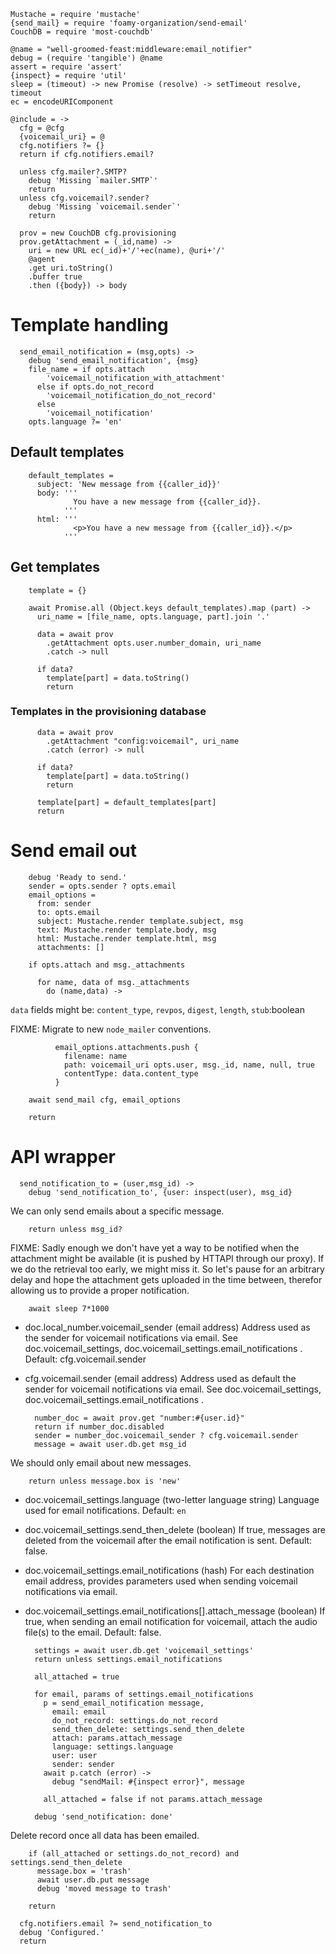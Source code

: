     Mustache = require 'mustache'
    {send_mail} = require 'foamy-organization/send-email'
    CouchDB = require 'most-couchdb'

    @name = "well-groomed-feast:middleware:email_notifier"
    debug = (require 'tangible') @name
    assert = require 'assert'
    {inspect} = require 'util'
    sleep = (timeout) -> new Promise (resolve) -> setTimeout resolve, timeout
    ec = encodeURIComponent

    @include = ->
      cfg = @cfg
      {voicemail_uri} = @
      cfg.notifiers ?= {}
      return if cfg.notifiers.email?

      unless cfg.mailer?.SMTP?
        debug 'Missing `mailer.SMTP`'
        return
      unless cfg.voicemail?.sender?
        debug 'Missing `voicemail.sender`'
        return

      prov = new CouchDB cfg.provisioning
      prov.getAttachment = (_id,name) ->
        uri = new URL ec(_id)+'/'+ec(name), @uri+'/'
        @agent
        .get uri.toString()
        .buffer true
        .then ({body}) -> body

Template handling
=================

      send_email_notification = (msg,opts) ->
        debug 'send_email_notification', {msg}
        file_name = if opts.attach
            'voicemail_notification_with_attachment'
          else if opts.do_not_record
            'voicemail_notification_do_not_record'
          else
            'voicemail_notification'
        opts.language ?= 'en'

Default templates
-----------------

        default_templates =
          subject: 'New message from {{caller_id}}'
          body: '''
                  You have a new message from {{caller_id}}.
                '''
          html: '''
                  <p>You have a new message from {{caller_id}}.</p>
                '''

Get templates
-------------

        template = {}

        await Promise.all (Object.keys default_templates).map (part) ->
          uri_name = [file_name, opts.language, part].join '.'

          data = await prov
            .getAttachment opts.user.number_domain, uri_name
            .catch -> null

          if data?
            template[part] = data.toString()
            return

### Templates in the provisioning database

          data = await prov
            .getAttachment "config:voicemail", uri_name
            .catch (error) -> null

          if data?
            template[part] = data.toString()
            return

          template[part] = default_templates[part]
          return

Send email out
==============

        debug 'Ready to send.'
        sender = opts.sender ? opts.email
        email_options =
          from: sender
          to: opts.email
          subject: Mustache.render template.subject, msg
          text: Mustache.render template.body, msg
          html: Mustache.render template.html, msg
          attachments: []

        if opts.attach and msg._attachments

          for name, data of msg._attachments
            do (name,data) ->

`data` fields might be: `content_type`, `revpos`, `digest`, `length`, `stub`:boolean

FIXME: Migrate to new `node_mailer` conventions.

              email_options.attachments.push {
                filename: name
                path: voicemail_uri opts.user, msg._id, name, null, true
                contentType: data.content_type
              }

        await send_mail cfg, email_options

        return

API wrapper
===========

      send_notification_to = (user,msg_id) ->
        debug 'send_notification_to', {user: inspect(user), msg_id}

We can only send emails about a specific message.

        return unless msg_id?

FIXME: Sadly enough we don't have yet a way to be notified when the attachment might be available (it is pushed by HTTAPI through our proxy). If we do the retrieval too early, we might miss it. So let's pause for an arbitrary delay and hope the attachment gets uploaded in the time between, therefor allowing us to provide a proper notification.

        await sleep 7*1000

* doc.local_number.voicemail_sender (email address) Address used as the sender for voicemail notifications via email. See doc.voicemail_settings, doc.voicemail_settings.email_notifications . Default: cfg.voicemail.sender
* cfg.voicemail.sender (email address) Address used as default the sender for voicemail notifications via email. See doc.voicemail_settings, doc.voicemail_settings.email_notifications .

        number_doc = await prov.get "number:#{user.id}"
        return if number_doc.disabled
        sender = number_doc.voicemail_sender ? cfg.voicemail.sender
        message = await user.db.get msg_id

We should only email about new messages.

        return unless message.box is 'new'

* doc.voicemail_settings.language (two-letter language string) Language used for email notifications. Default: `en`
* doc.voicemail_settings.send_then_delete (boolean) If true, messages are deleted from the voicemail after the email notification is sent. Default: false.
* doc.voicemail_settings.email_notifications (hash) For each destination email address, provides parameters used when sending voicemail notifications via email.
* doc.voicemail_settings.email_notifications[].attach_message (boolean) If true, when sending an email notification for voicemail, attach the audio file(s) to the email. Default: false.

        settings = await user.db.get 'voicemail_settings'
        return unless settings.email_notifications

        all_attached = true

        for email, params of settings.email_notifications
          p = send_email_notification message,
            email: email
            do_not_record: settings.do_not_record
            send_then_delete: settings.send_then_delete
            attach: params.attach_message
            language: settings.language
            user: user
            sender: sender
          await p.catch (error) ->
            debug "sendMail: #{inspect error}", message

          all_attached = false if not params.attach_message

        debug 'send_notification: done'

Delete record once all data has been emailed.

        if (all_attached or settings.do_not_record) and settings.send_then_delete
          message.box = 'trash'
          await user.db.put message
          debug 'moved message to trash'

        return

      cfg.notifiers.email ?= send_notification_to
      debug 'Configured.'
      return
